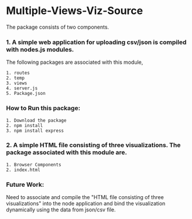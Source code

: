 # Multiple-Views-Viz-Source
The package consists of two components.
### 1. A simple web application for uploading csv/json is compiled with nodes.js modules.
The following packages are associated with this module,
```
1. routes
2. temp
3. views
4. server.js
5. Package.json
```

### How to Run this package:

```
1. Download the package
2. npm install
3. npm install express
```

### 2. A simple HTML file consisting of three visualizations. The package associated with this module are.
```
1. Browser Components 
2. index.html
```
### Future Work:
Need to associate and compile the "HTML file consisting of three visualizations" into the node application and bind the visualization dynamically using the data from json/csv file.
